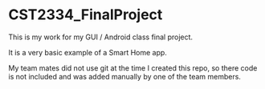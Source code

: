 # CST2334_FinalProject
This is my work for my GUI / Android class final project.

It is a very basic example of a Smart Home app.

My team mates did not use git at the time I created this repo, so there code is not included and was added manually by one of the team members.
